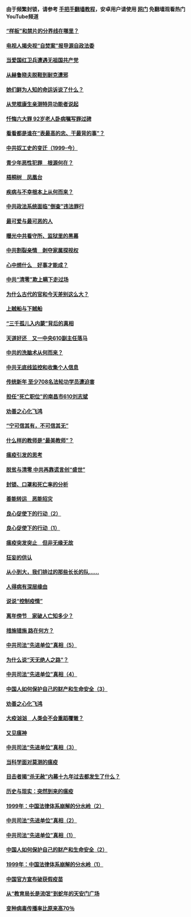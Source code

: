 #### 由于频繁封锁，请参考 [手把手翻墙教程](https://github.com/gfw-breaker/guides/wiki/)，安卓用户请使用 [网门](https://github.com/gfw-breaker/nogfw/blob/master/dl.md?t=04042300) 免翻墙观看热门YouTube频道 

#### [“样板”和禁片的分界线在哪里？](../pages/19/422704.md?t=04042300) 

#### [电视人揭央视“自焚案”报导源自政法委](../pages/19/422770.md?t=04042300) 

#### [当爱国红卫兵遭遇无祖国共产党](../pages/19/422848.md?t=04042300) 

#### [从赫鲁晓夫脱鞋到耐克遭邪](../pages/19/422826.md?t=04042300) 

#### [她们鲜为人知的命运诉说了什么？](../pages/19/422754.md?t=04042300) 

#### [从党棍康生亲测特异功能者说起](../pages/19/422657.md?t=04042300) 

#### [忏悔六大罪 92岁老人卧病嘱写罪过碑](../pages/19/422750.md?t=04042300) 

#### [看看都是谁在“表最高的忠、干最背的事”？](../pages/19/422703.md?t=04042300) 

#### [中共奴工史的变迁（1999-今）](../pages/19/422656.md?t=04042300) 

#### [青少年恶性犯罪　根源何在？](../pages/19/422449.md?t=04042300) 

#### [梧桐树　凤凰台](../pages/19/422442.md?t=04042300) 

#### [疾病与不幸根本上从何而来？](../pages/19/422438.md?t=04042300) 

#### [中共政法系统面临“倒查”违法罪行](../pages/19/422497.md?t=04042300) 

#### [最可爱与最可恶的人](../pages/19/422448.md?t=04042300) 

#### [曝光中共看守所、监狱里的黑幕](../pages/19/422390.md?t=04042300) 

#### [中共割裂亲情　剥夺家属探视权](../pages/19/422364.md?t=04042300) 

#### [心中想什么　好事才能成？](../pages/19/422318.md?t=04042300) 

#### [中共“清零”欺上瞒下走过场](../pages/19/422306.md?t=04042300) 

#### [为什么古代的官和今天差别这么大？](../pages/19/422228.md?t=04042300) 

#### [上贼船与下贼船](../pages/19/422276.md?t=04042300) 

#### [“三千孤儿入内蒙”背后的真相](../pages/19/422229.md?t=04042300) 

#### [天道好还　又一中央610副主任落马](../pages/19/422155.md?t=04042300) 

#### [中共的洗脑术从何而来？](../pages/19/422154.md?t=04042300) 

#### [中共无底线监控和收集个人信息](../pages/19/422039.md?t=04042300) 

#### [传统新年 至少708名法轮功学员遭迫害](../pages/19/421946.md?t=04042300) 

#### [担任“死亡职位”的南昌市610刘志斌](../pages/19/421957.md?t=04042300) 

#### [劝善之心化飞鸿](../pages/19/421164.md?t=04042300) 

#### [“宁可信其有，不可信其无”](../pages/19/421691.md?t=04042300) 

#### [什么样的教师是“最美教师”？](../pages/19/421755.md?t=04042300) 

#### [瘟疫引发的思考](../pages/19/421594.md?t=04042300) 

#### [脱贫与清零 中共再靠谎言创“盛世”](../pages/19/421590.md?t=04042300) 

#### [封锁、口罩和死亡率的分析](../pages/19/421495.md?t=04042300) 

#### [善能转运　恶能招灾](../pages/19/421334.md?t=04042300) 

#### [良心促使下的行动（2）](../pages/19/421361.md?t=04042300) 

#### [良心促使下的行动（1）](../pages/19/421302.md?t=04042300) 

#### [瘟疫突发突止　但非无缘无故](../pages/19/421281.md?t=04042300) 

#### [狂妄的供认](../pages/19/421199.md?t=04042300) 

#### [从小到大，我们排过的那些长长的队……](../pages/19/421243.md?t=04042300) 

#### [人得病有深层缘由](../pages/19/420864.md?t=04042300) 

#### [说说“控制疫情”](../pages/19/420831.md?t=04042300) 

#### [离年傍节　家破人亡知多少？](../pages/19/420563.md?t=04042300) 

#### [措施错施  路在何方？](../pages/19/420076.md?t=04042300) 

#### [中共司法“先进单位”真相（5）](../pages/19/419453.md?t=04042300) 

#### [为什么说“天无绝人之路”？](../pages/19/419618.md?t=04042300) 

#### [中共司法“先进单位”真相（4）](../pages/19/419452.md?t=04042300) 

#### [中国人如何保护自己的财产和生命安全（3）](../pages/19/419405.md?t=04042300) 

#### [劝善之心化飞鸿](../pages/19/418758.md?t=04042300) 

#### [大疫汹汹　人类会不会重蹈覆辙？](../pages/19/419691.md?t=04042300) 

#### [又见瘟神](../pages/19/419225.md?t=04042300) 

#### [中共司法“先进单位”真相（3）](../pages/19/419451.md?t=04042300) 

#### [当科学面对莫测的瘟疫](../pages/19/419625.md?t=04042300) 

#### [目击者揭“杀无赦”内幕十九年过去都发生了什么？](../pages/19/419617.md?t=04042300) 

#### [历史与现实：突然到来的瘟疫](../pages/19/419619.md?t=04042300) 

#### [1999年：中国法律体系崩解的分水岭（2）](../pages/19/419455.md?t=04042300) 

#### [中共司法“先进单位”真相（2）](../pages/19/419450.md?t=04042300) 

#### [中共司法“先进单位”真相（1）](../pages/19/419449.md?t=04042300) 

#### [中国人如何保护自己的财产和生命安全（2）](../pages/19/419404.md?t=04042300) 

#### [1999年：中国法律体系崩解的分水岭（1）](../pages/19/419454.md?t=04042300) 

#### [中国官方宣布破获假疫苗](../pages/19/419504.md?t=04042300) 

#### [从“教育局长是流氓”到蛇年的天安门广场](../pages/19/419470.md?t=04042300) 

#### [变种病毒传播率比原来高70％](../pages/19/419456.md?t=04042300) 

